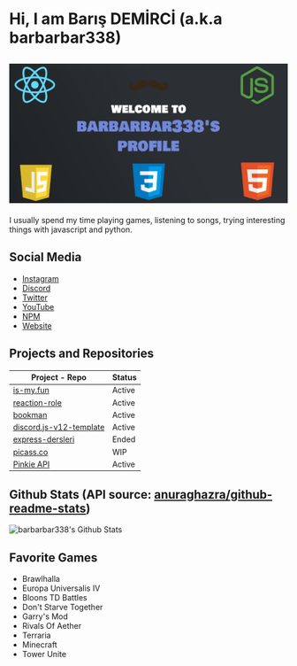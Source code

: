 # Hi, I am Barış DEMİRCİ (a.k.a barbarbar338)
![banner](https://raw.githubusercontent.com/barbarbar338/barbarbar338/master/banner.png)
---
I usually spend my time playing games, listening to songs, trying interesting things with javascript and python.
## Social Media
- [Instagram](https://www.instagram.com/ben_baris.d/)
- [Discord](https://discordapp.com/users/331846231514939392)
- [Twitter](https://twitter.com/ben_baris_d)
- [YouTube](https://www.youtube.com/ProjectHammer)
- [NPM](https://www.npmjs.com/~leydihavuc)
- [Website](https://bariscodes.me)

## Projects and Repositories
| Project - Repo | Status|
| ----------- | ----------- |
| [is-my.fun](http://is-my.fun)| Active|
| [reaction-role](https://www.npmjs.com/package/reaction-role) | Active |
| [bookman](https://www.npmjs.com/package/bookman) | Active |
| [discord.js-v12-template](https://github.com/Project-Hammer/discordjs-v12-template) | Active |
| [express-dersleri](https://github.com/barbarbar338/express-dersleri) | Ended |
| [picass.co](https://picass.co) | WIP |
| [Pinkie API](https://api.bariscodes.me/) | Active |

## Github Stats (API source: [anuraghazra/github-readme-stats](https://github.com/anuraghazra/github-readme-stats))
![barbarbar338's Github Stats](https://github-readme-stats.vercel.app/api?username=barbarbar338&show_icons=true&title_color=fff&icon_color=79ff97&text_color=9f9f9f&bg_color=151515)

## Favorite Games
- Brawlhalla
- Europa Universalis IV
- Bloons TD Battles
- Don't Starve Together
- Garry's Mod
- Rivals Of Aether
- Terraria
- Minecraft
- Tower Unite

<!--
**barbarbar338/barbarbar338** is a ✨ _special_ ✨ repository because its `README.md` (this file) appears on your GitHub profile.

Here are some ideas to get you started:

- 🔭 I’m currently working on ...
- 🌱 I’m currently learning ...
- 👯 I’m looking to collaborate on ...
- 🤔 I’m looking for help with ...
- 💬 Ask me about ...
- 📫 How to reach me: ...
- 😄 Pronouns: ...
- ⚡ Fun fact: ...
-->

